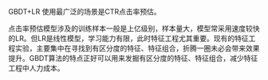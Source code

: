 GBDT+LR 使用最广泛的场景是CTR点击率预估。

​			点击率预估模型涉及的训练样本一般是上亿级别，样本量大，模型常采用速度较快的LR。但LR是线性模型，学习能力有限，此时特征工程尤其重要。现有的特征工程实验，主要集中在寻找到有区分度的特征、特征组合，折腾一圈未必会带来效果提升。GBDT算法的特点正好可以用来发掘有区分度的特征、特征组合，减少特征工程中人力成本。